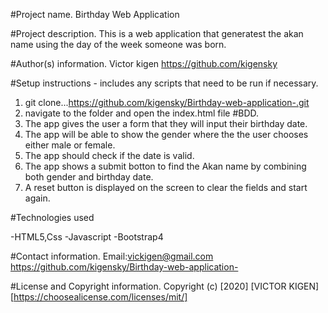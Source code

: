 #Project name.
   Birthday Web Application

#Project description.
   This is a web application that generatest the akan name using the day of the week someone was born.

#Author(s) information.
   Victor kigen
   https://github.com/kigensky
  
#Setup instructions - includes any scripts that need to be run if necessary.
   1. git clone...https://github.com/kigensky/Birthday-web-application-.git
   2. navigate to the folder and open the index.html file
#BDD.
   1. The app gives the user a form that they will input their birthday    date.
   2. The app will be able to show the gender where the the user chooses either male or female.
   3. The app should check if the date is valid.
   4. The app shows a submit botton to find the Akan name by combining both gender and birthday date.
   5. A reset button is displayed on the screen to clear the fields and start again.

#Technologies used

   -HTML5,Css
   -Javascript
   -Bootstrap4
  

#Contact information.
   Email:vickigen@gmail.com
   https://github.com/kigensky/Birthday-web-application-

#License and Copyright information.
   Copyright (c) [2020] [VICTOR KIGEN] [https://choosealicense.com/licenses/mit/]